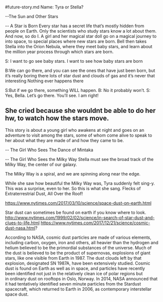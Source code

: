 #future-story.md
Name: Tyra or Stella?


--The Sun and Other Stars

-- A Star is Born
Every star has a secret life that’s mostly hidden from people on Earth.
Only the scientists who study stars know a lot about them. And now, so do I.
A girl and her magical star doll go on a magical journey to into space, to special places where new stars are born. 
Bell then takes Stella into the Orion Nebula, where they meet baby stars, and learn about the million year process through which stars are born.


S: I want to go see baby stars. I want to see how baby stars are born

B:We can go there, and you can see the ones that have just been born, but it’s really boring there lots of star dust and clouds of gas and it’s never that interesting
Nothing ever happens there

S:But if we go there, something WILL happen.
B: No it probably won’t.
S: Yes, Bella. Let’s go there. You’ll see. I am right!

She cried because she wouldnt be able to do her hw, to watch how the stars move.
--
This story is about a young girl who awakens at night and goes on an adventure to visit among the stars, some of whom come alive to speak to her about what they are made of and how they came to be.

-- The Girl Who Sees The Dance of Mintaka

-- The Girl Who Sees the Milky Way
Stella must see the broad track of the Milky Way, the center of our galaxy.

The Milky Way is a spiral, and we are spinning along near the edge.

While she saw how beautiful the Milky Way was, Tyra suddenly felt sing-y. 
This was a surprise, even to her. 
So this is what she sang.
Flecks of Extraterrestrial Dust, All Over the Roof!

https://www.nytimes.com/2017/03/10/science/space-dust-on-earth.html

Star dust can sometimes be found on earth if you know where to look.
http://www.nytimes.com/1999/02/02/science/in-search-of-star-dust-and-clues-to-life.html
 https://www.nytimes.com/2017/12/21/science/cosmic-dust-nasa.html?

According to NASA, cosmic dust particles are made of various elements, including carbon, oxygen, iron and others, all heavier than the hydrogen and helium believed to be the primordial substances of the universe.
Much of the dust is believed to be the product of supernovas, explosions of giant stars, like one visible from Earth in 1987. The dust clouds left by that explosion, designated SN 1987A, have been extensively studied.
Cosmic dust is found on Earth as well as in space, and particles have recently been identified not just in the relatively clean ice of polar regions but in ordinary dust on rooftops in Oslo, Norway.
In 2014, NASA announced that it had tentatively identified seven minute particles from the Stardust spacecraft, which returned to Earth in 2006, as contemporary interstellar space dust.

